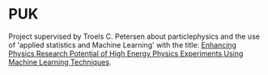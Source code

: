 # PUK
Project supervised by Troels C. Petersen about particlephysics and the use of 'applied statistics and Machine Learning' with the title: [Enhancing Physics Research Potential of High Energy Physics Experiments Using Machine Learning Techniques](./Enhancing%20Physics%20Research%20Potential%20of%20High%20Energy%20Physics.pdf).
